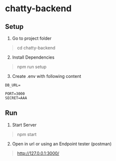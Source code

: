 # chatty-backend

## Setup

1. Go to project folder

> cd chatty-backend

2. Install Dependencies

> npm run setup

3. Create .env with following content

````
DB_URL=

PORT=3000
SECRET=AAA
````

## Run

1. Start Server

> npm start

2. Open in url or using an Endpoint tester (postman)

> http://127.0.0.1:3000/